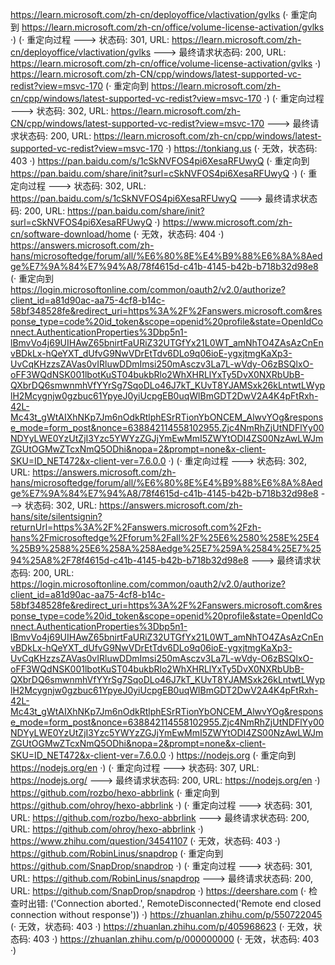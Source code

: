 https://learn.microsoft.com/zh-cn/deployoffice/vlactivation/gvlks (· 重定向到 https://learn.microsoft.com/zh-cn/office/volume-license-activation/gvlks ·)
(· 重定向过程 ---> 状态码: 301, URL: https://learn.microsoft.com/zh-cn/deployoffice/vlactivation/gvlks ---> 最终请求状态码: 200, URL: https://learn.microsoft.com/zh-cn/office/volume-license-activation/gvlks ·)
https://learn.microsoft.com/zh-CN/cpp/windows/latest-supported-vc-redist?view=msvc-170 (· 重定向到 https://learn.microsoft.com/zh-cn/cpp/windows/latest-supported-vc-redist?view=msvc-170 ·)
(· 重定向过程 ---> 状态码: 302, URL: https://learn.microsoft.com/zh-CN/cpp/windows/latest-supported-vc-redist?view=msvc-170 ---> 最终请求状态码: 200, URL: https://learn.microsoft.com/zh-cn/cpp/windows/latest-supported-vc-redist?view=msvc-170 ·)
https://tonkiang.us (· 无效，状态码: 403 ·)
https://pan.baidu.com/s/1cSkNVFOS4pi6XesaRFUwyQ (· 重定向到 https://pan.baidu.com/share/init?surl=cSkNVFOS4pi6XesaRFUwyQ ·)
(· 重定向过程 ---> 状态码: 302, URL: https://pan.baidu.com/s/1cSkNVFOS4pi6XesaRFUwyQ ---> 最终请求状态码: 200, URL: https://pan.baidu.com/share/init?surl=cSkNVFOS4pi6XesaRFUwyQ ·)
https://www.microsoft.com/zh-cn/software-download/home (· 无效，状态码: 404 ·)
https://answers.microsoft.com/zh-hans/microsoftedge/forum/all/%E6%80%8E%E4%B9%88%E6%8A%8Aedge%E7%9A%84%E7%94%A8/78f4615d-c41b-4145-b42b-b718b32d98e8 (· 重定向到 https://login.microsoftonline.com/common/oauth2/v2.0/authorize?client_id=a81d90ac-aa75-4cf8-b14c-58bf348528fe&redirect_uri=https%3A%2F%2Fanswers.microsoft.com&response_type=code%20id_token&scope=openid%20profile&state=OpenIdConnect.AuthenticationProperties%3Dbp5n1-lBmvVo4j69UIHAwZ65bnirtFaURiZ32UTGfYx21L0WT_amNhTO4ZAsAzCnEnvBDkLx-hQeYXT_dUfvG9NwVDrEtTdv6DLo9q06ioE-ygxjtmgKaXp3-UvCqKHzzsZAVas0vIRluwDDmImsi250mAsczv3La7L-wVdy-O6zBSQlxO-oFF3WQdNSK001lbotKuST04bukbRlo2WhXHRLlYxTy5DvX0NXRbUbB-QXbrDQ6smwnmhVfYYrSg7SqoDLo46J7kT_KUvT8YJAMSxk26kLntwtLWyplH2Mcygnjw0gzbuc61YpyeJ0yiUcpgEB0uqWlBmGDT2DwV2A4K4pFtRxh-42L-Mc43t_gWtAIXhNKp7Jm6nOdkRtlphESrRTionYbONCEM_AlwvYOg&response_mode=form_post&nonce=638842114558102955.Zjc4NmRhZjUtNDFlYy00NDYyLWE0YzUtZjI3Yzc5YWYzZGJjYmEwMmI5ZWYtODI4ZS00NzAwLWJmZGUtOGMwZTcxNmQ5ODhi&nopa=2&prompt=none&x-client-SKU=ID_NET472&x-client-ver=7.6.0.0 ·)
(· 重定向过程 ---> 状态码: 302, URL: https://answers.microsoft.com/zh-hans/microsoftedge/forum/all/%E6%80%8E%E4%B9%88%E6%8A%8Aedge%E7%9A%84%E7%94%A8/78f4615d-c41b-4145-b42b-b718b32d98e8 ---> 状态码: 302, URL: https://answers.microsoft.com/zh-hans/site/silentsignin?returnUrl=https%3A%2F%2Fanswers.microsoft.com%2Fzh-hans%2Fmicrosoftedge%2Fforum%2Fall%2F%25E6%2580%258E%25E4%25B9%2588%25E6%258A%258Aedge%25E7%259A%2584%25E7%2594%25A8%2F78f4615d-c41b-4145-b42b-b718b32d98e8 ---> 最终请求状态码: 200, URL: https://login.microsoftonline.com/common/oauth2/v2.0/authorize?client_id=a81d90ac-aa75-4cf8-b14c-58bf348528fe&redirect_uri=https%3A%2F%2Fanswers.microsoft.com&response_type=code%20id_token&scope=openid%20profile&state=OpenIdConnect.AuthenticationProperties%3Dbp5n1-lBmvVo4j69UIHAwZ65bnirtFaURiZ32UTGfYx21L0WT_amNhTO4ZAsAzCnEnvBDkLx-hQeYXT_dUfvG9NwVDrEtTdv6DLo9q06ioE-ygxjtmgKaXp3-UvCqKHzzsZAVas0vIRluwDDmImsi250mAsczv3La7L-wVdy-O6zBSQlxO-oFF3WQdNSK001lbotKuST04bukbRlo2WhXHRLlYxTy5DvX0NXRbUbB-QXbrDQ6smwnmhVfYYrSg7SqoDLo46J7kT_KUvT8YJAMSxk26kLntwtLWyplH2Mcygnjw0gzbuc61YpyeJ0yiUcpgEB0uqWlBmGDT2DwV2A4K4pFtRxh-42L-Mc43t_gWtAIXhNKp7Jm6nOdkRtlphESrRTionYbONCEM_AlwvYOg&response_mode=form_post&nonce=638842114558102955.Zjc4NmRhZjUtNDFlYy00NDYyLWE0YzUtZjI3Yzc5YWYzZGJjYmEwMmI5ZWYtODI4ZS00NzAwLWJmZGUtOGMwZTcxNmQ5ODhi&nopa=2&prompt=none&x-client-SKU=ID_NET472&x-client-ver=7.6.0.0 ·)
https://nodejs.org (· 重定向到 https://nodejs.org/en ·)
(· 重定向过程 ---> 状态码: 307, URL: https://nodejs.org/ ---> 最终请求状态码: 200, URL: https://nodejs.org/en ·)
https://github.com/rozbo/hexo-abbrlink (· 重定向到 https://github.com/ohroy/hexo-abbrlink ·)
(· 重定向过程 ---> 状态码: 301, URL: https://github.com/rozbo/hexo-abbrlink ---> 最终请求状态码: 200, URL: https://github.com/ohroy/hexo-abbrlink ·)
https://www.zhihu.com/question/34541107 (· 无效，状态码: 403 ·)
https://github.com/RobinLinus/snapdrop (· 重定向到 https://github.com/SnapDrop/snapdrop ·)
(· 重定向过程 ---> 状态码: 301, URL: https://github.com/RobinLinus/snapdrop ---> 最终请求状态码: 200, URL: https://github.com/SnapDrop/snapdrop ·)
https://deershare.com (· 检查时出错: ('Connection aborted.', RemoteDisconnected('Remote end closed connection without response')) ·)
https://zhuanlan.zhihu.com/p/550722045 (· 无效，状态码: 403 ·)
https://zhuanlan.zhihu.com/p/405968623 (· 无效，状态码: 403 ·)
https://zhuanlan.zhihu.com/p/000000000 (· 无效，状态码: 403 ·)
